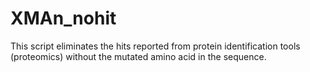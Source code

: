 # XMAn_nohit
This script eliminates the hits reported from protein identification tools (proteomics) without the mutated amino acid in the sequence.
